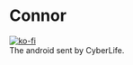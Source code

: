 # Connor
[![ko-fi](https://www.ko-fi.com/img/donate_sm.png)](https://ko-fi.com/X8X0LUTH)<br>
The android sent by CyberLife.<br>
